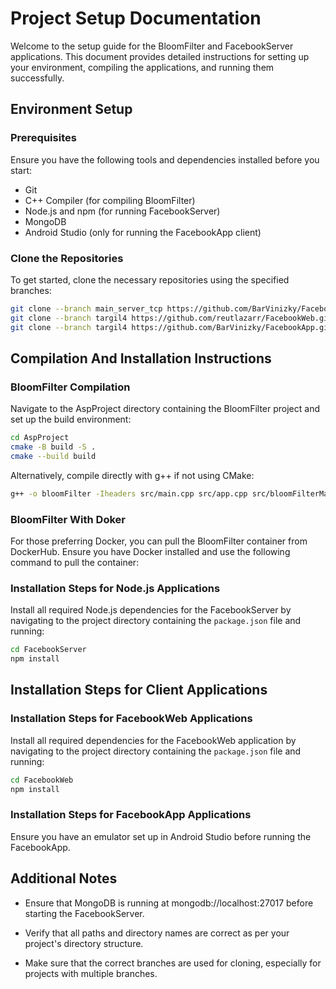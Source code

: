 # Project Setup Documentation

Welcome to the setup guide for the BloomFilter and FacebookServer applications. This document provides detailed instructions for setting up your environment, compiling the applications, and running them successfully.

## Environment Setup

### Prerequisites
Ensure you have the following tools and dependencies installed before you start:
- Git
- C++ Compiler (for compiling BloomFilter)
- Node.js and npm (for running FacebookServer)
- MongoDB
- Android Studio (only for running the FacebookApp client)

### Clone the Repositories
To get started, clone the necessary repositories using the specified branches:

```bash
git clone --branch main_server_tcp https://github.com/BarVinizky/FacebookServer.git
git clone --branch targil4 https://github.com/reutlazarr/FacebookWeb.git
git clone --branch targil4 https://github.com/BarVinizky/FacebookApp.git
```

## Compilation And Installation Instructions

### BloomFilter Compilation
Navigate to the AspProject directory containing the BloomFilter project and set up the build environment:

```bash
cd AspProject
cmake -B build -S .
cmake --build build
```
Alternatively, compile directly with g++ if not using CMake:

```bash
g++ -o bloomFilter -Iheaders src/main.cpp src/app.cpp src/bloomFilterManager.cpp src/menu.cpp src/hashFunction1.cpp src/hashFunction2.cpp src/addUrl.cpp src/isBlackList.cpp src/bloomFilter.cpp src/realBlackList.cpp src/checkInput.cpp -std=c++14 -pthread
```

### BloomFilter With Doker
For those preferring Docker, you can pull the BloomFilter container from DockerHub. Ensure you have Docker installed and use the following command to pull the container:


### Installation Steps for Node.js Applications
Install all required Node.js dependencies for the FacebookServer by navigating to the project directory containing the `package.json` file and running:

```bash
cd FacebookServer
npm install
```


## Installation Steps for Client Applications

### Installation Steps for FacebookWeb Applications
Install all required dependencies for the FacebookWeb application by navigating to the project directory containing the `package.json` file and running:

```bash
cd FacebookWeb
npm install
```

### Installation Steps for FacebookApp Applications
Ensure you have an emulator set up in Android Studio before running the FacebookApp.



## Additional Notes
- Ensure that MongoDB is running at mongodb://localhost:27017 before starting the FacebookServer.



- Verify that all paths and directory names are correct as per your project's directory structure.
- Make sure that the correct branches are used for cloning, especially for projects with multiple branches.
